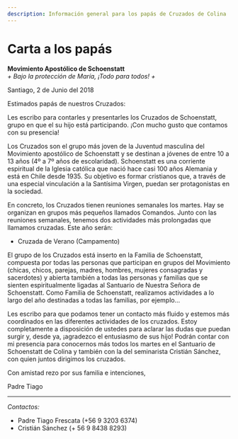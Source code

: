 ```yaml
---
description: Información general para los papás de Cruzados de Colina
---
```


# Carta a los papás

**Movimiento Apostólico de Schoenstatt**  
_+ Bajo la protección de María, ¡Todo para todos! +_

Santiago, 2 de Junio del 2018

Estimados papás de nuestros Cruzados:

Les escribo para contarles y presentarles los Cruzados de Schoenstatt, grupo en que el su hijo está participando. ¡Con mucho gusto que contamos con su presencia!

Los Cruzados son el grupo más joven de la Juventud masculina del Movimiento apostólico de Schoenstatt y se destinan a jóvenes de entre 10 a 13 años \(4º a 7º años de escolaridad\). Schoenstatt es una corriente espiritual de la Iglesia católica que nació hace casi 100 años Alemania y está en Chile desde 1935. Su objetivo es formar cristianos que, a través de una especial vinculación a la Santísima Virgen, puedan ser protagonistas en la sociedad.

En concreto, los Cruzados tienen reuniones semanales los martes. Hay se organizan en grupos más pequeños llamados Comandos. Junto con las reuniones semanales, tenemos dos actividades más prolongadas que llamamos cruzadas. Este año serán:

* Cruzada de Verano \(Campamento\)

El grupo de los Cruzados está inserto en la Familia de Schoenstatt, compuesta por todas las personas que participan en grupos del Movimiento \(chicas, chicos, parejas, madres, hombres, mujeres consagradas y sacerdotes\) y abierta también a todas las personas y familias que se sienten espiritualmente ligadas al Santuario de Nuestra Señora de Schoenstatt. Como Familia de Schoenstatt, realizamos actividades a lo largo del año destinadas a todas las familias, por ejemplo...

Les escribo para que podamos tener un contacto más fluido y estemos más coordinados en las diferentes actividades de los cruzados. Estoy completamente a disposición de ustedes para aclarar las dudas que puedan surgir y, desde ya, ¡agradezco el entusiasmo de sus hijo! Podrán contar con mi presencia para conocernos más todos los martes en el Santuario de Schoenstatt de Colina y también con la del seminarista Cristián Sánchez, con quien juntos dirigimos los cruzados.

Con amistad rezo por sus familia e intenciones,

Padre Tiago

---

*Contactos:*

* Padre Tiago Frescata \(+56 9 3203 6374\)
* Cristián Sánchez \(+ 56 9 8438 8293\)
